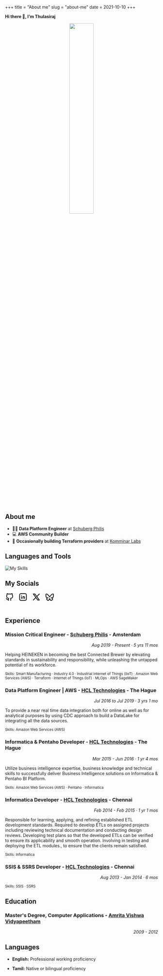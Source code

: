 +++
title = "About me"
slug = "about-me"
date = 2021-10-10
+++

**Hi there 👋, I'm Thulasiraj**

<center>
<img src="/icons/about-icon.png" style="width: 40%"/>
</center>
<br>

## About me

- 🧑‍💻 **Data Platform Engineer** at [Schuberg Philis](https://schubergphilis.com/en)
- 💻 **AWS Community Builder**
- 🚀 **Occasionally building Terraform providers** at [Komminar Labs](https://github.com/komminarlabs)

## Languages and Tools

![My Skills](https://skills.syvixor.com/api/icons?i=aws,terraform,nomad,githubactions,datadog,grafana,litmus,kepware,influxdb,go,py,zig,iceberg&perline=6)

## My Socials

<div style="display: inline-block; margin-right: 10px;" class="social-icons-post">
  <a href="https://github.com/thulasirajkomminar" target="_blank" rel="noopener noreferrer me" title="GitHub">
  <svg  xmlns="http://www.w3.org/2000/svg"  width="30"  height="30"  viewBox="0 0 24 24"  fill="none"  stroke="currentColor"  stroke-width="2"  stroke-linecap="round"  stroke-linejoin="round"  class="icon icon-tabler icons-tabler-outline icon-tabler-brand-github"><path stroke="none" d="M0 0h24v24H0z" fill="none"/><path d="M9 19c-4.3 1.4 -4.3 -2.5 -6 -3m12 5v-3.5c0 -1 .1 -1.4 -.5 -2c2.8 -.3 5.5 -1.4 5.5 -6a4.6 4.6 0 0 0 -1.3 -3.2a4.2 4.2 0 0 0 -.1 -3.2s-1.1 -.3 -3.5 1.3a12.3 12.3 0 0 0 -6.2 0c-2.4 -1.6 -3.5 -1.3 -3.5 -1.3a4.2 4.2 0 0 0 -.1 3.2a4.6 4.6 0 0 0 -1.3 3.2c0 4.6 2.7 5.7 5.5 6c-.6 .6 -.6 1.2 -.5 2v3.5" /></svg>
  </a>
</div>

<div style="display: inline-block; margin-right: 10px;" class="social-icons-post">
  <a href="https://www.linkedin.com/in/thulasirajkomminar/" target="_blank" rel="noopener noreferrer me" title="LinkedIn">
  <svg  xmlns="http://www.w3.org/2000/svg"  width="30"  height="30"  viewBox="0 0 24 24"  fill="none"  stroke="currentColor"  stroke-width="2"  stroke-linecap="round"  stroke-linejoin="round"  class="icon-tabler"><path stroke="none" d="M0 0h24v24H0z" fill="none"/><path d="M8 11v5" /><path d="M8 8v.01" /><path d="M12 16v-5" /><path d="M16 16v-3a2 2 0 1 0 -4 0" /><path d="M3 7a4 4 0 0 1 4 -4h10a4 4 0 0 1 4 4v10a4 4 0 0 1 -4 4h-10a4 4 0 0 1 -4 -4z" /></svg>
  </a>
</div>

<div style="display: inline-block; margin-right: 10px;" class="social-icons-post">
  <a href="https://x.com/TKomminar" target="_blank" rel="noopener noreferrer me" title="𝕏(formarly Twitter)">
  <svg  xmlns="http://www.w3.org/2000/svg"  width="30"  height="30"  viewBox="0 0 24 24"  fill="none"  stroke="currentColor"  stroke-width="2"  stroke-linecap="round"  stroke-linejoin="round"  class="icon icon-tabler icons-tabler-outline icon-tabler-brand-x"><path stroke="none" d="M0 0h24v24H0z" fill="none"/><path d="M4 4l11.733 16h4.267l-11.733 -16z" /><path d="M4 20l6.768 -6.768m2.46 -2.46l6.772 -6.772" /></svg>
  </a>
</div>

<div style="display: inline-block; margin-right: 10px;" class="social-icons-post">
  <a href="https://bsky.app/profile/thulasirajkomminar.com" target="_blank" rel="noopener noreferrer me" title="Bluesky">
  <svg  xmlns="http://www.w3.org/2000/svg"  width="30"  height="30"  viewBox="0 0 24 24"  fill="none"  stroke="currentColor"  stroke-width="2"  stroke-linecap="round"  stroke-linejoin="round"  class="icon icon-tabler icons-tabler-outline icon-tabler-brand-bluesky"><path stroke="none" d="M0 0h24v24H0z" fill="none"/><path d="M6.335 5.144c-1.654 -1.199 -4.335 -2.127 -4.335 .826c0 .59 .35 4.953 .556 5.661c.713 2.463 3.13 2.75 5.444 2.369c-4.045 .665 -4.889 3.208 -2.667 5.41c1.03 1.018 1.913 1.59 2.667 1.59c2 0 3.134 -2.769 3.5 -3.5c.333 -.667 .5 -1.167 .5 -1.5c0 .333 .167 .833 .5 1.5c.366 .731 1.5 3.5 3.5 3.5c.754 0 1.637 -.571 2.667 -1.59c2.222 -2.203 1.378 -4.746 -2.667 -5.41c2.314 .38 4.73 .094 5.444 -2.369c.206 -.708 .556 -5.072 .556 -5.661c0 -2.953 -2.68 -2.025 -4.335 -.826c-2.293 1.662 -4.76 5.048 -5.665 6.856c-.905 -1.808 -3.372 -5.194 -5.665 -6.856z" /></svg>
  </a>
</div>
<br><br>

## Experience

<h3>Mission Critical Engineer - <a href="https://schubergphilis.com/en">Schuberg Philis</a> - Amsterdam</h3>
<p align="right"><i>Aug 2019 - Present · 5 yrs 11 mos</i></p>

Helping HEINEKEN in becoming the best Connected Brewer by elevating standards in sustainability and responsibility, while unleashing the untapped potential of its workforce.

<small>Skills: Smart Manufacturing · Industry 4.0 · Industrial Internet of Things (IIoT) · Amazon Web Services (AWS) · Terraform · Internet of Things (IoT) · MLOps · AWS SageMaker</small>

<h3>Data Platform Engineer | AWS - <a href="https://www.hcltech.com/">HCL Technologies</a> - The Hague</h3>
<p align="right"><i>Jul 2016 to Jul 2019 · 3 yrs 1 mo</i></p>

To provide a near real time data integration both for online as well as for analytical purposes by using CDC approach to build a DataLake for integrating all the data sources.

<small>Skills: Amazon Web Services (AWS)</small>

<h3>Informatica & Pentaho Developer - <a href="https://www.hcltech.com/">HCL Technologies</a> - The Hague</h3>
<p align="right"><i>Mar 2015 - Jun 2016 · 1 yr 4 mos</i></p>

Utilize business intelligence expertise, business knowledge and technical skills to successfully deliver Business Intelligence solutions on Informatica & Pentaho BI Platform.

<small>Skills: Amazon Web Services (AWS) · Pentaho · Informatica</small>

<h3>Informatica Developer - <a href="https://www.hcltech.com/">HCL Technologies</a> - Chennai</h3>
<p align="right"><i>Feb 2014 - Feb 2015 · 1 yr 1 mos</i></p>

Responsible for learning, applying, and refining established ETL development standards.
Required to develop ETLs on assigned projects including reviewing technical documentation and conducting design reviews.
Developing test plans so that the developed ETLs can be verified to ensure its applicability and smooth operation.
Involving in testing and deploying the ETL modules., to ensure that the clients remain satisfied.

<small>Skills: Informatica</small>

<h3>SSIS & SSRS Developer - <a href="https://www.hcltech.com/">HCL Technologies</a> - Chennai</h3>
<p align="right"><i>Aug 2013 - Jan 2014 · 6 mos</i></p>

<small>Skills: SSIS · SSRS</small>

## Education

<h3>Master's Degree, Computer Applications - <a href="https://www.amrita.edu/">Amrita Vishwa Vidyapeetham</a></h3>
<p align="right"><i>2009 - 2012</i></p>

## Languages

- **English:** Professional working proficiency

- **Tamil:** Native or bilingual proficiency
